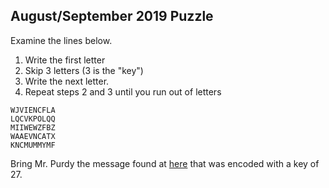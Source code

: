## August/September 2019 Puzzle

Examine the lines below. 
1.  Write the first letter
2.  Skip 3 letters (3 is the "key")
3.  Write the next letter.
4.  Repeat steps 2 and 3 until you run out of letters

```
WJVIENCFLA
LQCVKPOLQQ
MIIWEWZFBZ
WAAEVNCATX
KNCMUMMYMF
```
Bring Mr. Purdy the message found at [here](2019_08_09_puzzle.txt)
that was encoded with a key of 27.


